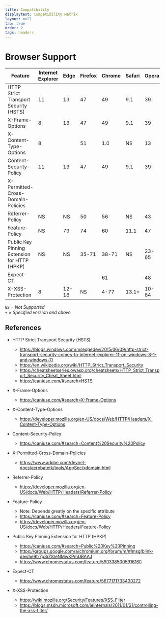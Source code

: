 ```yaml
---
title: Compatibility
displaytext: Compatibility Matrix
layout: null
tab: true
order: 2
tags: headers
---
```


# Browser Support

| Feature                                      | Internet Explorer | Edge  | Firefox | Chrome | Safari | Opera | Android |
| ---------------------------------------------|-------------------|-------|---------|--------|--------|-------|---------|
| HTTP Strict Transport Security (HSTS)        | 11                | 13    | 47      | 49     | 9.1    | 39    | 4.4     |
| X-Frame-Options                              | 8                 | 13    | 47      | 49     | 9.1    | 39    | 4.4     |
| X-Content-Type-Options                       | 8                 |       | 51      | 1.0    | NS     | 13    |         |
| Content-Security-Policy                      | 11                | 13    | 47      | 49     | 9.1    | 39    | 4.4     |
| X-Permitted-Cross-Domain-Policies            |                   |       |         |        |        |       |         |
| Referrer-Policy                              | NS                | NS    | 50      | 56     | NS     | 43    |         | 
| Feature-Policy                               | NS                | 79    | 74      | 60     | 11.1   | 47    | 81      | 
| Public Key Pinning Extension for HTTP (HPKP) | NS                | NS    | 35-71   | 38-71  | NS     | 23-65 | NS      |
| Expect-CT                                    |                   |       |         | 61     |        | 48    |         | 
| X-XSS-Protection                             | 8                 | 12-16 | NS      | 4-77   | 13.1+  | 10-64 | NS      |

_`NS` = Not Supported_  
_`+` = Specified version and above_

## References

* HTTP Strict Transport Security (HSTS)
  - https://blogs.windows.com/msedgedev/2015/06/09/http-strict-transport-security-comes-to-internet-explorer-11-on-windows-8-1-and-windows-7/
  - https://en.wikipedia.org/wiki/HTTP_Strict_Transport_Security
  - https://cheatsheetseries.owasp.org/cheatsheets/HTTP_Strict_Transport_Security_Cheat_Sheet.html
  - https://caniuse.com/#search=HSTS

* X-Frame-Options
  - https://caniuse.com/#search=X-Frame-Options

* X-Content-Type-Options
  - https://developer.mozilla.org/en-US/docs/Web/HTTP/Headers/X-Content-Type-Options

* Content-Security-Policy
  - https://caniuse.com/#search=Content%20Security%20Policy

* X-Permitted-Cross-Domain-Policies
  - https://www.adobe.com/devnet-docs/acrobatetk/tools/AppSec/xdomain.html

* Referrer-Policy
  - https://developer.mozilla.org/en-US/docs/Web/HTTP/Headers/Referrer-Policy

* Feature-Policy
  - Note: Depends greatly on the specific attribute
  - https://caniuse.com/#search=Feature-Policy
  - https://developer.mozilla.org/en-US/docs/Web/HTTP/Headers/Feature-Policy

* Public Key Pinning Extension for HTTP (HPKP)
  - https://caniuse.com/#search=Public%20Key%20Pinning
  - https://groups.google.com/a/chromium.org/forum/m/#!msg/blink-dev/he9tr7p3rZ8/eNMwKPmUBAAJ
  - https://www.chromestatus.com/feature/5903385005916160

* Expect-CT
  - https://www.chromestatus.com/feature/5677171733430272

* X-XSS-Protection
  - https://wiki.mozilla.org/Security/Features/XSS_Filter
  - https://blogs.msdn.microsoft.com/ieinternals/2011/01/31/controlling-the-xss-filter/

